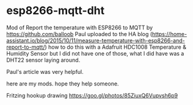 # esp8266-mqtt-dht
Mod of Report the temperature with ESP8266 to MQTT by https://github.com/balloob
Paul uploaded to the HA blog (https://home-assistant.io/blog/2015/10/11/measure-temperature-with-esp8266-and-report-to-mqtt/) how to do this with a Adafruit HDC1008 Temperature & Humidity Sensor  but I did not have one of those, what I did have was a DHT22 sensor laying around.

Paul's article was very helpful.

here are my mods. hope they help someone.

Fritzing hookup drawing    https://goo.gl/photos/85ZiuxQ6Vupvsh6p9




